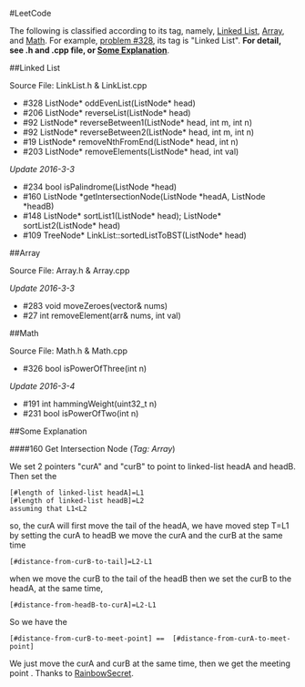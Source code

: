 #LeetCode

The following is classified according to its tag, namely, [Linked List][tag-list], [Array][tag-array], and [Math][tag-math]. For example,  [problem \#328][problem-328], its tag is "Linked List". **For detail, see .h  and .cpp file, or [Some Explanation](#Some-Explanation)**.

##Linked List 

Source File: LinkList.h & LinkList.cpp

- \#328 ListNode\* oddEvenList(ListNode\* head) 
- \#206 ListNode\* reverseList(ListNode\* head)
- \#92 ListNode\* reverseBetween1(ListNode\* head, int m, int n)
- \#92 ListNode\* reverseBetween2(ListNode\* head, int m, int n)
- \#19 ListNode\* removeNthFromEnd(ListNode\* head, int n)
- \#203 ListNode\* removeElements(ListNode\* head, int val)

*Update 2016-3-3*

- \#234 bool isPalindrome(ListNode \*head)
- \#160 ListNode \*getIntersectionNode(ListNode \*headA, ListNode \*headB)
- \#148 ListNode* sortList1(ListNode* head); ListNode* sortList2(ListNode* head)
- \#109 TreeNode* LinkList::sortedListToBST(ListNode* head)

##Array

Source File: Array.h & Array.cpp

*Update 2016-3-3*

- \#283 void moveZeroes(vector<int>& nums)
- \#27 int removeElement(arr& nums, int val)


##Math

Source File: Math.h & Math.cpp

- \#326 bool isPowerOfThree(int n)

*Update 2016-3-4*

- \#191 int hammingWeight(uint32_t n)
- \#231 bool isPowerOfTwo(int n)

##Some Explanation

###\#160 Get Intersection Node (*Tag: Array*)

We set 2 pointers "curA" and "curB" to point to linked-list headA and headB. Then set the
	
```
[#length of linked-list headA]=L1
[#length of linked-list headB]=L2
assuming that L1<L2
```
so, the curA will first move the tail of the headA, we have moved step T=L1
by setting the curA to headB we move the curA and the curB at the same time

```
[#distance-from-curB-to-tail]=L2-L1
```
when we move the curB to the tail of the headB then we set the curB to the headA, at the same time,

```
[#distance-from-headB-to-curA]=L2-L1
```

So we have the

```
[#distance-from-curB-to-meet-point] ==  [#distance-from-curA-to-meet-point]
```

We just move the curA and curB at the same time, then we get the meeting point .
Thanks to [RainbowSecret][rainbowSecret].

[tag-list]: #Linked-List
[tag-array]: #Array
[tag-math]: #Math
[problem-328]: https://leetcode.com/problems/odd-even-linked-list/
[rainbowSecret]: https://leetcode.com/discuss/77946/recommend-beginners-implementation-detailed-explaination